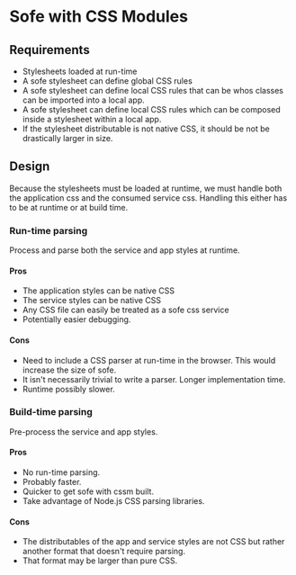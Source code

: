 Sofe with CSS Modules
=====================

## Requirements
 * Stylesheets loaded at run-time
 * A sofe stylesheet can define global CSS rules
 * A sofe stylesheet can define local CSS rules that can be whos classes
 can be imported into a local app.
 * A sofe stylesheet can define local CSS rules which can be composed
 inside a stylesheet within a local app.
 * If the stylesheet distributable is not native CSS, it should be not
 be drastically larger in size.

## Design
Because the stylesheets must be loaded at runtime, we must handle both the
application css and the consumed service css. Handling this either has to
be at runtime or at build time.

### Run-time parsing
Process and parse both the service and app styles at runtime.

#### Pros
 * The application styles can be native CSS
 * The service styles can be native CSS
 * Any CSS file can easily be treated as a sofe css service
 * Potentially easier debugging.

#### Cons
 * Need to include a CSS parser at run-time in the browser. This would
	 increase the size of sofe.
 * It isn't necessarily trivial to write a parser. Longer implementation
	 time.
 * Runtime possibly slower.

### Build-time parsing
Pre-process the service and app styles.

#### Pros
 * No run-time parsing.
 * Probably faster.
 * Quicker to get sofe with cssm built.
 * Take advantage of Node.js CSS parsing libraries.

#### Cons
 * The distributables of the app and service styles are not CSS but
	 rather another format that doesn't require parsing.
 * That format may be larger than pure CSS.
